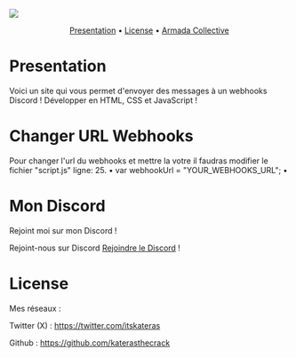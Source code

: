 <a href=""><img src="http://www.image-heberg.fr/files/17104096233822345625.png"></a>

<p align="center">
  <a href="#overview">Presentation</a>
  •
  <a href="#license">License</a>
  •
  <a href="#armada">Armada Collective</a>
</p>

# Presentation

Voici un site qui vous permet d'envoyer des messages à un webhooks Discord !
Développer en HTML, CSS et JavaScript !

# Changer URL Webhooks

Pour changer l'url du webhooks et mettre la votre il faudras modifier
le fichier "script.js" ligne: 25. • var webhookUrl = "YOUR_WEBHOOKS_URL"; •

# Mon Discord

Rejoint moi sur mon Discord !

Rejoint-nous sur Discord [Rejoindre le Discord](https://discord.gg/NhsW3Bmt2t) !

# License

Mes réseaux :

Twitter (X) : https://twitter.com/itskateras

Github : https://github.com/katerasthecrack
